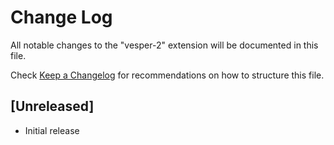 # Change Log

All notable changes to the "vesper-2" extension will be documented in this file.

Check [Keep a Changelog](http://keepachangelog.com/) for recommendations on how to structure this file.

## [Unreleased]

- Initial release
